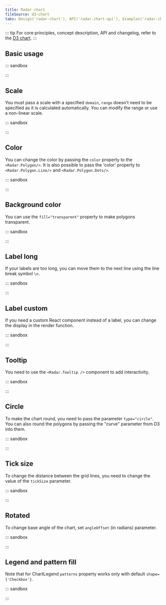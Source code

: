 ```yaml
---
title: Radar chart
fileSource: d3-chart
tabs: Design('radar-chart'), API('radar-chart-api'), Examples('radar-chart-code')
---
```


::: tip
For core principles, concept description, API and changelog, refer to the [D3 chart](/data-display/d3-chart/d3-chart).
:::

## Basic usage

::: sandbox

<script lang="tsx">
import React from 'react';
import { Chart, colors } from '@semcore/ui/d3-chart';

const Demo = () => {
  return <Chart.Radar data={data} groupKey={'categories'} plotWidth={400} plotHeight={400} />;
};

const data = {
  categories: ['Variable 1', 'Variable 2', 'Variable 3', 'Variable 4', 'Variable 5', 'Variable 6'],
  data_1: [1, 3, 5, 5, 9, 2],
  data_2: [5, 2, 1, 2, 7, 6],
};
</script>

:::

## Scale

You must pass a scale with a specified `domain`, `range` doesn't need to be specified as it is calculated automatically.
You can modify the range or use a non-linear scale.

::: sandbox

<script lang="tsx">
import React from 'react';
import { scaleLinear } from 'd3-scale';
import { Plot, Radar } from '@semcore/ui/d3-chart';
import { Flex } from '@semcore/ui/flex-box';

const Demo = () => {
  const width = 250;
  const height = 250;

  const scale_1 = scaleLinear().domain([0, 10]);
  const scale_2 = scaleLinear().domain([0, 20]);

  return (
    <Flex>
      <Plot data={data} width={width} height={height}>
        <Radar scale={scale_1}>
          <Radar.Axis dataKey='categories'>
            <Radar.Axis.Ticks />
            <Radar.Axis.Labels />
          </Radar.Axis>
          <Radar.Polygon dataKey='data_1'>
            <Radar.Polygon.Line />
            <Radar.Polygon.Dots />
          </Radar.Polygon>
        </Radar>
      </Plot>
      <Plot data={data} width={width} height={height}>
        <Radar scale={scale_2}>
          <Radar.Axis dataKey='categories'>
            <Radar.Axis.Ticks />
            <Radar.Axis.Labels />
          </Radar.Axis>
          <Radar.Polygon dataKey='data_1'>
            <Radar.Polygon.Line />
            <Radar.Polygon.Dots />
          </Radar.Polygon>
        </Radar>
      </Plot>
    </Flex>
  );
};

const data = {
  categories: ['Cat 1', 'Cat 2', 'Cat 3', 'Cat 4', 'Cat 5', 'Cat 6'],
  data_1: [10, 2, 10, 2, 10, 2],
};
</script>

:::

## Color

You can change the color by passing the `color` property to the `<Radar.Polygon/>`.
It is also possible to pass the 'color' property to `<Radar.Polygon.Line/>` and `<Radar.Polygon.Dots/>`.

::: sandbox

<script lang="tsx">
import React from 'react';
import { Plot, Radar } from '@semcore/ui/d3-chart';
import { scaleLinear } from 'd3-scale';

const Demo = () => {
  const width = 500;
  const height = 500;

  const scale = scaleLinear().domain([0, 10]);

  return (
    <Plot data={data} width={width} height={height}>
      <Radar scale={scale}>
        <Radar.Axis dataKey='categories'>
          <Radar.Axis.Ticks />
          <Radar.Axis.Labels />
        </Radar.Axis>
        <Radar.Polygon dataKey='data_1' color='chart-palette-order-1'>
          <Radar.Polygon.Line />
          <Radar.Polygon.Dots />
        </Radar.Polygon>
        <Radar.Polygon dataKey='data_2' color='chart-palette-order-2'>
          <Radar.Polygon.Line />
          <Radar.Polygon.Dots />
        </Radar.Polygon>
      </Radar>
    </Plot>
  );
};

const data = {
  categories: ['Variable 1', 'Variable 2', 'Variable 3', 'Variable 4', 'Variable 5', 'Variable 6'],
  data_1: [1, 3, 5, 5, 9, 2],
  data_2: [5, 2, 1, 2, 7, 6],
};
</script>

:::

## Background color

You can use the `fill="transparent"` property to make polygons transparent.

::: sandbox

<script lang="tsx">
import React from 'react';
import { Plot, Radar, colors } from '@semcore/ui/d3-chart';
import { scaleLinear } from 'd3-scale';

const Demo = () => {
  const width = 500;
  const height = 500;

  const scale = scaleLinear().domain([0, 10]);

  return (
    <Plot data={data} width={width} height={height}>
      <Radar scale={scale}>
        <Radar.Axis dataKey='categories'>
          <Radar.Axis.Ticks />
          <Radar.Axis.Labels />
        </Radar.Axis>
        <Radar.Polygon dataKey='data_1' color='chart-palette-order-1' fill='transparent'>
          <Radar.Polygon.Line />
          <Radar.Polygon.Dots />
        </Radar.Polygon>
        <Radar.Polygon dataKey='data_2' color='chart-palette-order-2' fill='transparent'>
          <Radar.Polygon.Line />
          <Radar.Polygon.Dots />
        </Radar.Polygon>
      </Radar>
    </Plot>
  );
};

const data = {
  categories: ['Variable 1', 'Variable 2', 'Variable 3', 'Variable 4', 'Variable 5', 'Variable 6'],
  data_1: [1, 3, 5, 5, 9, 2],
  data_2: [5, 2, 1, 2, 7, 6],
};
</script>

:::

## Label long

If your labels are too long, you can move them to the next line using the line break symbol `\n`.

::: sandbox

<script lang="tsx">
import React from 'react';
import { scaleLinear } from 'd3-scale';
import { Plot, Radar } from '@semcore/ui/d3-chart';
import { Flex } from '@semcore/ui/flex-box';

const Demo = () => {
  const width = 250;
  const height = 250;

  const scale = scaleLinear().domain([0, 10]);

  return (
    <Flex>
      <Plot data={data} width={width} height={height}>
        <Radar scale={scale}>
          <Radar.Axis dataKey='categories'>
            <Radar.Axis.Ticks />
            <Radar.Axis.Labels />
          </Radar.Axis>
          <Radar.Polygon dataKey='data_1'>
            <Radar.Polygon.Line />
            <Radar.Polygon.Dots />
          </Radar.Polygon>
        </Radar>
      </Plot>
    </Flex>
  );
};

const data = {
  categories: ['Cat 1', 'Cat tender\nDog sweet', 'Cat 3', 'Cat 4', 'Cat 5', 'Cat 6'],
  data_1: [10, 2, 10, 2, 10, 2],
};
</script>

:::

## Label custom

If you need a custom React component instead of a label, you can change the display in the render function.

::: sandbox

<script lang="tsx">
import React from 'react';
import { scaleLinear } from 'd3-scale';
import { Plot, Radar, getLabelOffsetPosition } from '@semcore/ui/d3-chart';
import { Flex } from '@semcore/ui/flex-box';
import Tag from '@semcore/ui/tag';

const Demo = () => {
  const width = 250;
  const height = 250;

  const scale = scaleLinear().domain([0, 10]);
  const maxLabelWidth = 50;

  return (
    <Flex>
      <Plot data={data} width={width} height={height}>
        <Radar scale={scale} offset={maxLabelWidth}>
          <Radar.Axis dataKey='categories'>
            <Radar.Axis.Ticks />
            <Radar.Axis.Labels>
              {(props) => {
                const width = maxLabelWidth;
                const height = 20;
                const [xOffset, yOffset] = getLabelOffsetPosition(
                  props.xDirection,
                  props.yDirection,
                  width,
                  height,
                );
                return {
                  tag: 'g',
                  children: (
                    <foreignObject
                      x={props.x - xOffset}
                      y={props.y - yOffset}
                      width={width}
                      height={height}
                    >
                      <Tag interactive>{props.children}</Tag>
                    </foreignObject>
                  ),
                };
              }}
            </Radar.Axis.Labels>
          </Radar.Axis>
          <Radar.Polygon dataKey='data_1'>
            <Radar.Polygon.Line />
            <Radar.Polygon.Dots />
          </Radar.Polygon>
        </Radar>
      </Plot>
    </Flex>
  );
};

const data = {
  categories: ['Cat 1', 'Cat 2', 'Cat 3', 'Cat 4', 'Cat 5', 'Cat 6'],
  data_1: [10, 2, 10, 2, 10, 2],
};
</script>

:::

## Tooltip

You need to use the `<Radar.Tooltip />` component to add interactivity.

::: sandbox

<script lang="tsx">
import React from 'react';
import { Plot, Radar } from '@semcore/ui/d3-chart';
import { scaleLinear } from 'd3-scale';

const Demo = () => {
  const width = 500;
  const height = 500;

  const scale = scaleLinear().domain([0, 10]);

  return (
    <Plot data={data} width={width} height={height}>
      <Radar scale={scale}>
        <Radar.Axis dataKey='categories'>
          <Radar.Axis.Ticks />
          <Radar.Axis.Labels />
        </Radar.Axis>
        <Radar.Tooltip wMin={100}>
          {({ index }) => {
            return {
              children: (
                <>
                  <Radar.Tooltip.Title>{data.categories[index]}</Radar.Tooltip.Title>
                  <Radar.Tooltip.Dot>{data['data_1'][index]}</Radar.Tooltip.Dot>
                  <Radar.Tooltip.Dot>{data['data_2'][index]}</Radar.Tooltip.Dot>
                </>
              ),
            };
          }}
        </Radar.Tooltip>
        <Radar.Polygon dataKey='data_1'>
          <Radar.Polygon.Line />
          <Radar.Polygon.Dots />
        </Radar.Polygon>
        <Radar.Polygon dataKey='data_2'>
          <Radar.Polygon.Line />
          <Radar.Polygon.Dots />
        </Radar.Polygon>
      </Radar>
    </Plot>
  );
};

const data = {
  categories: ['Variable 1', 'Variable 2', 'Variable 3', 'Variable 4', 'Variable 5', 'Variable 6'],
  data_1: [1, 3, 5, 5, 9, 2],
  data_2: [5, 2, 1, 2, 7, 6],
};
</script>

:::

## Circle

To make the chart round, you need to pass the parameter `type="circle"`.
You can also round the polygons by passing the "curve" parameter from D3 into them.

::: sandbox

<script lang="tsx">
import React from 'react';
import { Plot, Radar } from '@semcore/ui/d3-chart';
import { scaleLinear } from 'd3-scale';
import { curveCardinalClosed } from 'd3-shape';

const Demo = () => {
  const width = 500;
  const height = 500;

  const scale = scaleLinear().domain([0, 10]);

  return (
    <Plot data={data} width={width} height={height}>
      <Radar scale={scale} type='circle'>
        <Radar.Axis dataKey='categories'>
          <Radar.Axis.Ticks />
          <Radar.Axis.Labels />
        </Radar.Axis>
        <Radar.Tooltip wMin={100}>
          {({ index }) => {
            return {
              children: (
                <>
                  <Radar.Tooltip.Title>{data.categories[index]}</Radar.Tooltip.Title>
                  <Radar.Tooltip.Dot>{data['data_1'][index]}</Radar.Tooltip.Dot>
                  <Radar.Tooltip.Dot>{data['data_2'][index]}</Radar.Tooltip.Dot>
                </>
              ),
            };
          }}
        </Radar.Tooltip>
        <Radar.Polygon dataKey='data_1' curve={curveCardinalClosed}>
          <Radar.Polygon.Line />
          <Radar.Polygon.Dots />
        </Radar.Polygon>
        <Radar.Polygon dataKey='data_2' curve={curveCardinalClosed}>
          <Radar.Polygon.Line />
          <Radar.Polygon.Dots />
        </Radar.Polygon>
      </Radar>
    </Plot>
  );
};

const data = {
  categories: ['Variable 1', 'Variable 2', 'Variable 3', 'Variable 4', 'Variable 5', 'Variable 6'],
  data_1: [1, 3, 5, 5, 9, 2],
  data_2: [5, 2, 1, 2, 7, 6],
};
</script>

:::

## Tick size

To change the distance between the grid lines, you need to change the value of the `tickSize` parameter.

::: sandbox

<script lang="tsx">
import React from 'react';
import { Plot, Radar } from '@semcore/ui/d3-chart';
import { scaleLinear } from 'd3-scale';

const Demo = () => {
  const width = 500;
  const height = 500;

  const scale = scaleLinear().domain([0, 10]);

  return (
    <Plot data={data} width={width} height={height}>
      <Radar scale={scale}>
        <Radar.Axis dataKey='categories'>
          <Radar.Axis.Ticks tickSize={30} />
          <Radar.Axis.Labels />
        </Radar.Axis>
        <Radar.Polygon dataKey='data_1'>
          <Radar.Polygon.Line />
          <Radar.Polygon.Dots />
        </Radar.Polygon>
        <Radar.Polygon dataKey='data_2'>
          <Radar.Polygon.Line />
          <Radar.Polygon.Dots />
        </Radar.Polygon>
      </Radar>
    </Plot>
  );
};

const data = {
  categories: ['Variable 1', 'Variable 2', 'Variable 3', 'Variable 4', 'Variable 5', 'Variable 6'],
  data_1: [1, 3, 5, 5, 9, 2],
  data_2: [5, 2, 1, 2, 7, 6],
};
</script>

:::

## Rotated

To change base angle of the chart, set `angleOffset` (in radians) parameter.

::: sandbox

<script lang="tsx">
import React from 'react';
import { Plot, Radar } from '@semcore/ui/d3-chart';
import { scaleLinear } from 'd3-scale';
import { curveCardinalClosed } from 'd3-shape';
import Slider from '@semcore/slider';

const scale = scaleLinear().domain([0, 10]);
const Demo = () => {
  const width = 500;
  const height = 500;
  const [angleDegOffset, setAngleDegOffset] = React.useState(45);

  const angleOffset = React.useMemo(() => (angleDegOffset / 180) * Math.PI, [angleDegOffset]);

  return (
    <div>
      <Slider
        value={angleDegOffset}
        onChange={setAngleDegOffset}
        step={1}
        min={-360}
        max={360}
        w={360}
      />
      <div>
        Angle: {angleOffset.toFixed(2)} rad ({angleDegOffset.toFixed(0)} deg)
      </div>
      <Plot data={data} width={width} height={height}>
        <Radar scale={scale} type='circle' angleOffset={angleOffset}>
          <Radar.Axis dataKey='categories'>
            <Radar.Axis.Ticks />
            <Radar.Axis.Labels />
          </Radar.Axis>
          <Radar.Tooltip wMin={100}>
            {({ index }) => {
              return {
                children: (
                  <>
                    <Radar.Tooltip.Title>{data.categories[index]}</Radar.Tooltip.Title>
                    <Radar.Tooltip.Dot>{data['data_1'][index]}</Radar.Tooltip.Dot>
                    <Radar.Tooltip.Dot>{data['data_2'][index]}</Radar.Tooltip.Dot>
                  </>
                ),
              };
            }}
          </Radar.Tooltip>
          <Radar.Polygon dataKey='data_1' curve={curveCardinalClosed}>
            <Radar.Polygon.Line />
            <Radar.Polygon.Dots />
          </Radar.Polygon>
          <Radar.Polygon dataKey='data_2' curve={curveCardinalClosed}>
            <Radar.Polygon.Line />
            <Radar.Polygon.Dots />
          </Radar.Polygon>
        </Radar>
      </Plot>
    </div>
  );
};

const data = {
  categories: ['Variable 1', 'Variable 2', 'Variable 3', 'Variable 4', 'Variable 5', 'Variable 6'],
  data_1: [1, 3, 5, 5, 9, 2],
  data_2: [5, 2, 1, 2, 7, 6],
};
</script>

:::

## Legend and pattern fill

Note that for ChartLegend `patterns` property works only with default `shape={'Checkbox'}`.

::: sandbox

<script lang="tsx">
import React from 'react';
import { Plot, Radar, colors, LegendItem, ChartLegend } from '@semcore/ui/d3-chart';
import { scaleLinear } from 'd3-scale';

const Demo = () => {
  const width = 500;
  const height = 500;

  const scale = scaleLinear().domain([0, 10]);

  return (
    <>
      <ChartLegend items={legendItems} patterns/>
      <Plot data={data} width={width} height={height} patterns>
        <Radar scale={scale}>
          <Radar.Axis dataKey='categories'>
            <Radar.Axis.Ticks />
            <Radar.Axis.Labels />
          </Radar.Axis>
          <Radar.Polygon dataKey='data_1' color={colors['orange-04']}>
            <Radar.Polygon.Line />
            <Radar.Polygon.Dots />
          </Radar.Polygon>
          <Radar.Polygon dataKey='data_2' color={colors['violet-04']}>
            <Radar.Polygon.Line />
            <Radar.Polygon.Dots />
          </Radar.Polygon>
        </Radar>
      </Plot>
    </>
  );
};

const legendItems: LegendItem[] = [
  {
    id: 'data_1',
    label: 'Label for 1',
    checked: true,
    color: colors['orange-04'],
  },
  {
    id: 'data_2',
    label: 'Label for 2',
    checked: true,
    color: colors['violet-04'],
  },
];

const data = {
  categories: ['Variable 1', 'Variable 2', 'Variable 3', 'Variable 4', 'Variable 5', 'Variable 6'],
  data_1: [1, 3, 5, 5, 9, 2],
  data_2: [5, 2, 1, 2, 7, 6],
};
</script>

:::
